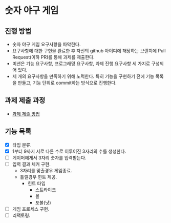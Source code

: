 # 숫자 야구 게임
## 진행 방법
* 숫자 야구 게임 요구사항을 파악한다.
* 요구사항에 대한 구현을 완료한 후 자신의 github 아이디에 해당하는 브랜치에 Pull Request(이하 PR)를 통해 과제를 제출한다.
* 미션은 기능 요구사항, 프로그래밍 요구사항, 과제 진행 요구사항 세 가지로 구성되어 있다.
* 세 개의 요구사항을 만족하기 위해 노력한다. 특히 기능을 구현하기 전에 기능 목록을 만들고, 기능 단위로 commit하는 방식으로 진행한다.

## 과제 제출 과정
* [과제 제출 방법](https://github.com/next-step/nextstep-docs/tree/master/precourse)

## 기능 목록
* [x] 타입 분류.
* [x] 1부터 9까지 서로 다른 수로 이루어진 3자리의 수를 생성한다.
* [ ] 게이머에게서 3자리 숫자를 입력받는다.
* [ ] 입력 결과 체커 구현.
    - 3자리를 맞출경우 게임종료. 
    - 틀릴경우 힌트 제공.
        - 힌트 타입
            - 스트라이크
            - 볼
            - 포볼(낫)
* [ ] 게임 프로세스 구현.
* [ ] 리팩토링.